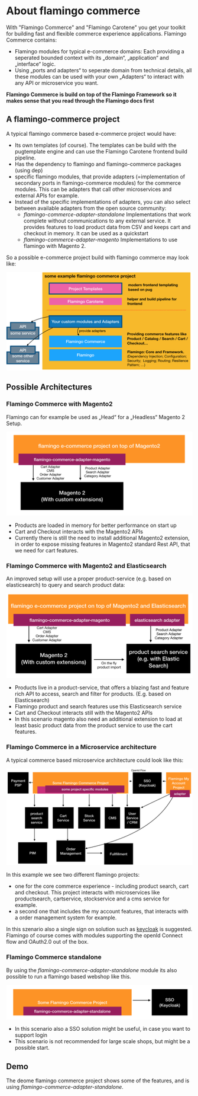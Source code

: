 # About flamingo commerce

With "Flamingo Commerce" and "Flamingo Carotene" you get your toolkit for building fast and flexible commerce experience applications.
Flamingo Commerce contains:

* Flamingo modules for typical e-commerce domains: Each providing a seperated bounded context with its „domain“, „application“ and „interface“ logic.
* Using „ports and adapters“ to seperate domain from technical details, all these modules can be used with your own „Adapters“ to interact with any API or microservice you want.

**Flamingo Commerce is build on top of the Flamingo Framework so it makes sense that you read through the Flamingo docs first**

## A flamingo-commerce project

A typical flamingo commerce based e-commerce project would have:

* Its own templates (of course). The templates can be build with the pugtemplate engine and can use the Flamingo Carotene frontend build pipeline.
* Has the dependency to flamingo and flamingo-commerce packages (using dep)
* specific flamingo modules, that provide adapters (=implementation of secondary ports in flamingo-commerce modules) for the commerce modules. This can be adapters that call other microservices and external APIs for example.
* Instead of the specific implementations of adapters, you can also select between available adapters from the open source community:
    * *flamingo-commerce-adapter-standalone* Implementations that work complete without communications to any external service. It provides features to load product data from CSV and keeps cart and checkout in memory. It can be used as a quickstart
    * *flamingo-commerce-adapter-magento* Implementations to use flamingo with Magento 2.

So a possible e-commerce project build with flamingo commerce may look like:

![Logo](./flamingo-commerce-overview.png)

## Possible Architectures

### Flamingo Commerce with Magento2

Flamingo can for example be used as „Head“ for a „Headless“ Magento 2 Setup.

![Logo](./flamingo-magento2.png)

* Products are loaded in memory for better performance on start up
* Cart and Checkout interacts with the Magento2 APIs
* Currently there is still the need to install additional Magento2 extension, in order to expose missing features in Magento2 standard Rest API, that we need for cart features.


### Flamingo Commerce with Magento2 and Elasticsearch

An improved setup will use a proper product-service (e.g. based on elasticsearch) to query and search product data:

![Logo](./flamingo-magento2-es.png)

* Products live in a product-service, that offers a blazing fast and feature rich API to access, search and filter for products. (E.g. based on Elasticsearch)
* Flamingo product and search features use this Elasticsearch service
* Cart and Checkout interacts still with the Magento2 APIs
* In this scenario magento also need an additional extension to load at least basic product data from the product service to use the cart features.


### Flamingo Commerce in a Microservice architecture

A typical commerce based microservice architecture could look like this:

![Logo](./flamingo-ms.png)

In this example we see two different flamingo projects:

* one for the core commerce experience - including product search, cart and checkout. This project interacts with microservices like productsearch, cartservice, stockservice and a cms service for example.
* a second one that includes the my account features, that interacts with a order management system for example.

In this szenario also a single sign on solution such as [keycloak](https://www.aoe.com/techradar/tools/keycloak.html) is suggested. Flamingo of course comes with modules supporting the openId Connect flow and OAuth2.0 out of the box.


### Flamingo Commerce standalone

By using the *flamingo-commerce-adapter-standalone* module its also possible to run a flamingo based webshop like this.

![Logo](./flamingo-standalone.png)

* In this scenario also a SSO solution might be useful, in case you want to support login
* This scenario is not recommended for large scale shops, but might be a possible start.

## Demo

The deome flamingo commerce project shows some of the features, and is using  *flamingo-commerce-adapter-standalone*.
